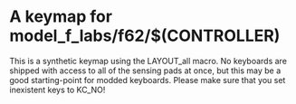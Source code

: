 # A keymap for model_f_labs/f62/$(CONTROLLER)

This is a synthetic keymap using the LAYOUT_all macro. No keyboards are shipped with access to all of the sensing pads at once, but this may be a good starting-point for modded keyboards.
Please make sure that you set inexistent keys to KC_NO!
